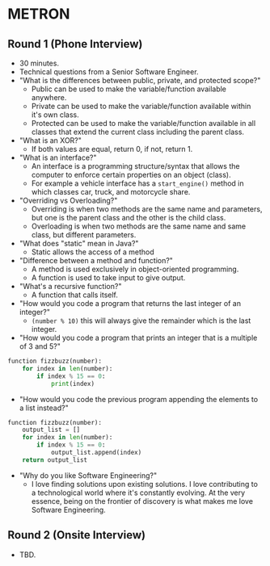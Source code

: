 # METRON

## Round 1 (Phone Interview)

- 30 minutes.
- Technical questions from a Senior Software Engineer.
- "What is the differences between public, private, and protected scope?"
  - Public can be used to make the variable/function available anywhere.
  - Private can be used to make the variable/function available within it's own class.
  - Protected can be used to make the variable/function available in all classes that extend the current class including the parent class.
- "What is an XOR?"
  - If both values are equal, return 0, if not, return 1.
- "What is an interface?"
  - An interface is a programming structure/syntax that allows the computer to enforce certain properties on an object (class).
  - For example a vehicle interface has a `start_engine()` method in which classes car, truck, and motorcycle share.
- "Overriding vs Overloading?"
  - Overriding is when two methods are the same name and parameters, but one is the parent class and the other is the child class.
  - Overloading is when two methods are the same name and same class, but different parameters.
- "What does "static" mean in Java?"
  - Static allows the access of a method
- "Difference between a method and function?"
  - A method is used exclusively in object-oriented programming.
  - A function is used to take input to give output.
- "What's a recursive function?"
  - A function that calls itself.
- "How would you code a program that returns the last integer of an integer?"
  - `(number % 10)` this will always give the remainder which is the last integer.
- "How would you code a program that prints an integer that is a multiple of 3 and 5?"

```py
function fizzbuzz(number):
    for index in len(number):
        if index % 15 == 0:
            print(index)
```

- "How would you code the previous program appending the elements to a list instead?"

```py
function fizzbuzz(number):
    output_list = []
    for index in len(number):
        if index % 15 == 0:
            output_list.append(index)
    return output_list
```

- "Why do you like Software Engineering?"
  - I love finding solutions upon existing solutions. I love contributing to a technological world where it's constantly evolving. At the very essence, being on the frontier of discovery is what makes me love Software Engineering.

## Round 2 (Onsite Interview)

- TBD.
